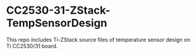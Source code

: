 # CC2530-31-ZStack-TempSensorDesign
This repo includes Ti-ZStack source files of temperature sensor design on Ti CC2530/31 board.
